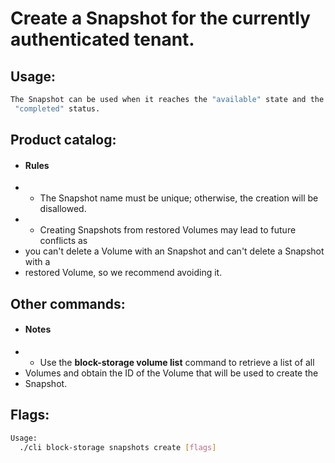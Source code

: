 # Create a Snapshot for the currently authenticated tenant.

## Usage:
```bash
The Snapshot can be used when it reaches the "available" state and the
 "completed" status.
```

## Product catalog:
- #### Rules
- - The Snapshot name must be unique; otherwise, the creation will be disallowed.
- - Creating Snapshots from restored Volumes may lead to future conflicts as
- you can't delete a Volume with an Snapshot and can't delete a Snapshot with a
- restored Volume, so we recommend avoiding it.

## Other commands:
- #### Notes
- - Use the **block-storage volume list** command to retrieve a list of all
- Volumes and obtain the ID of the Volume that will be used to create the
- Snapshot.

## Flags:
```bash
Usage:
  ./cli block-storage snapshots create [flags]
```

